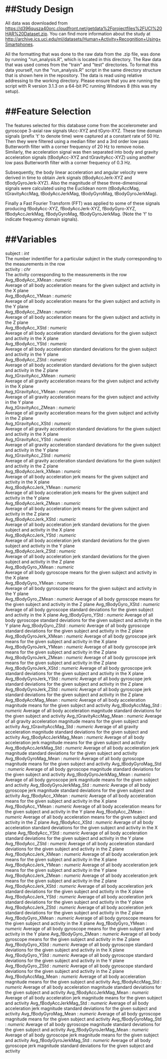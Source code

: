 ##Study Design
============
All data was downloaded from https://d396qusza40orc.cloudfront.net/getdata%2Fprojectfiles%2FUCI%20HAR%20Dataset.zip.  You can find more information about the study at http://archive.ics.uci.edu/ml/datasets/Human+Activity+Recognition+Using+Smartphones.

All the formatting that was done to the raw data from the .zip file, was done by running "run_analysis.R", which is located in this directory.  The Raw data that was used comes from the "train" and "test" directories.  To format this data yourself, run the "run_analysis.R" script in the same directory structure that is shown here in the repository.  The data is read using relative addressing to the working directory.  Please ensure that you are running the script with R version 3.1.3 on a 64-bit PC running Windows 8 (this was my setup).

##Feature Selection 
=================

The features selected for this database come from the accelerometer and gyroscope 3-axial raw signals tAcc-XYZ and tGyro-XYZ. These time domain signals (prefix 't' to denote time) were captured at a constant rate of 50 Hz. Then they were filtered using a median filter and a 3rd order low pass Butterworth filter with a corner frequency of 20 Hz to remove noise. Similarly, the acceleration signal was then separated into body and gravity acceleration signals (tBodyAcc-XYZ and tGravityAcc-XYZ) using another low pass Butterworth filter with a corner frequency of 0.3 Hz. 

Subsequently, the body linear acceleration and angular velocity were derived in time to obtain Jerk signals (tBodyAccJerk-XYZ and tBodyGyroJerk-XYZ). Also the magnitude of these three-dimensional signals were calculated using the Euclidean norm (tBodyAccMag, tGravityAccMag, tBodyAccJerkMag, tBodyGyroMag, tBodyGyroJerkMag).

Finally a Fast Fourier Transform (FFT) was applied to some of these signals producing fBodyAcc-XYZ, fBodyAccJerk-XYZ, fBodyGyro-XYZ, fBodyAccJerkMag, fBodyGyroMag, fBodyGyroJerkMag. (Note the 'f' to indicate frequency domain signals).

##Variables
=========

subject : *int* <br />
	The number indentifier for a particular subject in the study corresponding to the measurements in the row<br />
activity : *chr*<br />
	The activity corresponding to the measurements in the row<br />
Avg_tBodyAcc_XMean : *numeric*<br />
	Average of all body acceleration means for the given subject and activity in the X plane<br />
Avg_tBodyAcc_YMean : *numeric*<br />
	Average of all body acceleration means for the given subject and activity in the Y plane<br />
Avg_tBodyAcc_ZMean : *numeric*<br />
	Average of all body acceleration means for the given subject and activity in the Z plane<br />
Avg_tBodyAcc_XStd : *numeric*<br />
	Average of all body acceleration standard deviations for the given subject and activity in the X plane<br />
Avg_tBodyAcc_YStd : *numeric*<br />
	Average of all body acceleration standard deviations for the given subject and activity in the Y plane<br />
Avg_tBodyAcc_ZStd : *numeric*<br />
	Average of all body acceleration standard deviations for the given subject and activity in the Z plane<br />
Avg_tGravityAcc_XMean : *numeric*<br />
	Average of all gravity acceleration means for the given subject and activity in the X plane<br />
Avg_tGravityAcc_YMean : *numeric*<br />
	Average of all gravity acceleration means for the given subject and activity in the Y plane<br />
Avg_tGravityAcc_ZMean : *numeric*<br />
	Average of all gravity acceleration means for the given subject and activity in the Z plane<br />
Avg_tGravityAcc_XStd : *numeric*<br />
	Average of all gravity acceleration standard deviations for the given subject and activity in the X plane<br />
Avg_tGravityAcc_YStd : *numeric*<br />
	Average of all gravity acceleration standard deviations for the given subject and activity in the Y plane<br />
Avg_tGravityAcc_ZStd : *numeric*<br />
	Average of all gravity acceleration standard deviations for the given subject and activity in the Z plane<br />
Avg_tBodyAccJerk_XMean : *numeric*<br />
	Average of all body acceleration jerk means for the given subject and activity in the X plane<br />
Avg_tBodyAccJerk_YMean : *numeric*<br />
	Average of all body acceleration jerk means for the given subject and activity in the Y plane<br />
Avg_tBodyAccJerk_ZMean : *numeric*<br />
	Average of all body acceleration jerk means for the given subject and activity in the Z plane<br />
Avg_tBodyAccJerk_XStd : *numeric*<br />
	Average of all body acceleration jerk standard deviations for the given subject and activity in the X plane<br />
Avg_tBodyAccJerk_YStd : *numeric*<br />
	Average of all body acceleration jerk standard deviations for the given subject and activity in the Y plane<br />
Avg_tBodyAccJerk_ZStd : *numeric*<br />
	Average of all body acceleration jerk standard deviations for the given subject and activity in the Z plane<br />
Avg_tBodyGyro_XMean : *numeric*<br />
	Average of all body gyroscope means for the given subject and activity in the X plane<br />
Avg_tBodyGyro_YMean : *numeric*<br />
	Average of all body gyroscope means for the given subject and activity in the Y plane<br />
Avg_tBodyGyro_ZMean : *numeric*
	Average of all body gyroscope means for the given subject and activity in the Z plane
Avg_tBodyGyro_XStd : *numeric*
	Average of all body gyroscope standard deviations for the given subject and activity in the X plane
Avg_tBodyGyro_YStd : *numeric*
	Average of all body gyroscope standard deviations for the given subject and activity in the Y plane
Avg_tBodyGyro_ZStd : *numeric*
	Average of all body gyroscope standard deviations for the given subject and activity in the Z plane
Avg_tBodyGyroJerk_XMean : *numeric*
	Average of all body gyroscope jerk means for the given subject and activity in the X plane
Avg_tBodyGyroJerk_YMean : *numeric*
	Average of all body gyroscope jerk means for the given subject and activity in the Z plane
Avg_tBodyGyroJerk_ZMean : *numeric*
	Average of all body gyroscope jerk means for the given subject and activity in the Z plane
Avg_tBodyGyroJerk_XStd : *numeric*
	Average of all body gyroscope jerk standard deviations for the given subject and activity in the X plane
Avg_tBodyGyroJerk_YStd : *numeric*
	Average of all body gyroscope jerk standard deviations for the given subject and activity in the Z plane
Avg_tBodyGyroJerk_ZStd : *numeric*
	Average of all body gyroscope jerk standard deviations for the given subject and activity in the Z plane
Avg_tBodyAccMag_Mean : *numeric*
	Average of all body acceleration magnitude means for the given subject and activity
Avg_tBodyAccMag_Std : *numeric*
	Average of all body acceleration magnitude standard deviations for the given subject and activity
Avg_tGravityAccMag_Mean : *numeric*
	Average of all gravity acceleration magnitude means for the given subject and activity
Avg_tGravityAccMag_Std : *numeric*
	Average of all gravity acceleration magnitude standard deviations for the given subject and activity
Avg_tBodyAccJerkMag_Mean : *numeric*
	Average of all body acceleration jerk magnitude means for the given subject and activity
Avg_tBodyAccJerkMag_Std : *numeric*
	Average of all body acceleration jerk magnitude standard deviations for the given subject and activity
Avg_tBodyGyroMag_Mean : *numeric*
	Average of all body gyroscope magnitude means for the given subject and activity
Avg_tBodyGyroMag_Std : *numeric*
	Average of all body gyroscope magnitude standard deviations for the given subject and activity
Avg_tBodyGyroJerkMag_Mean : *numeric*
	Average of all body gyroscope jerk magnitude means for the given subject and activity
Avg_tBodyGyroJerkMag_Std : *numeric*
	Average of all body gyroscope jerk magnitude standard deviations for the given subject and activity
Avg_fBodyAcc_XMean : *numeric*
	Average of all body acceleration means for the given subject and activity in the X plane
Avg_fBodyAcc_YMean : *numeric*
	Average of all body acceleration means for the given subject and activity in the Y plane
Avg_fBodyAcc_ZMean : *numeric*
	Average of all body acceleration means for the given subject and activity in the Z plane
Avg_fBodyAcc_XStd : *numeric*
	Average of all body acceleration standard deviations for the given subject and activity in the X plane
Avg_fBodyAcc_YStd : *numeric*
	Average of all body acceleration standard deviations for the given subject and activity in the Y plane
Avg_fBodyAcc_ZStd : *numeric*
	Average of all body acceleration standard deviations for the given subject and activity in the Z plane
Avg_fBodyAccJerk_XMean : *numeric*
	Average of all body acceleration jerk means for the given subject and activity in the X plane
Avg_fBodyAccJerk_YMean : *numeric*
	Average of all body acceleration jerk means for the given subject and activity in the Y plane
Avg_fBodyAccJerk_ZMean : *numeric*
	Average of all body acceleration jerk means for the given subject and activity in the Z plane
Avg_fBodyAccJerk_XStd : *numeric*
	Average of all body acceleration jerk standard deviations for the given subject and activity in the X plane
Avg_fBodyAccJerk_YStd : *numeric*
	Average of all body acceleration jerk standard deviations for the given subject and activity in the Y plane
Avg_fBodyAccJerk_ZStd : *numeric*
	Average of all body acceleration jerk standard deviations for the given subject and activity in the Z plane
Avg_fBodyGyro_XMean : *numeric*
	Average of all body gyroscope means for the given subject and activity in the X plane
Avg_fBodyGyro_YMean : *numeric*
	Average of all body gyroscope means for the given subject and activity in the Y plane
Avg_fBodyGyro_ZMean : *numeric*
	Average of all body gyroscope means for the given subject and activity in the Z plane
Avg_fBodyGyro_XStd : *numeric*
	Average of all body gyroscope standard deviations for the given subject and activity in the X plane
Avg_fBodyGyro_YStd : *numeric*
	Average of all body gyroscope standard deviations for the given subject and activity in the Y plane
Avg_fBodyGyro_ZStd : *numeric*
	Average of all body gyroscope standard deviations for the given subject and activity in the Z plane
Avg_fBodyAccMag_Mean : *numeric*
	Average of all body acceleration magnitude means for the given subject and activity
Avg_fBodyAccMag_Std : *numeric*
	Average of all body acceleration magnitude standard deviations for the given subject and activity
Avg_fBodyAccJerkMag_Mean : *numeric*
	Average of all body acceleration jerk magnitude means for the given subject and activity
Avg_fBodyAccJerkMag_Std : *numeric*
	Average of all body acceleration jerk magnitude standard deviations for the given subject and activity
Avg_fBodyGyroMag_Mean : *numeric*
	Average of all body gyroscope magnitude means for the given subject and activity
Avg_fBodyGyroMag_Std : *numeric*
	Average of all body gyroscope magnitude standard deviations for the given subject and activity
Avg_fBodyGyroJerMag_Mean : *numeric*
	Average of all body gyroscope jerk magnitude means for the given subject and activity
Avg_fBodyGyroJerkMag_Std : *numeric*
	Average of all body gyroscope jerk magnitude standard deviations for the given subject and activity